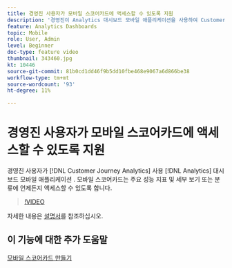 ```yaml
---
title: 경영진 사용자가 모바일 스코어카드에 액세스할 수 있도록 지원
description: '경영진이 Analytics 대시보드 모바일 애플리케이션을 사용하여 Customer Journey Analytics에서 만든 모바일 스코어카드에 액세스할 수 있도록 지원합니다.  모바일 스코어카드는 주요 성능 지표 및 세부 보기 또는 분류에 언제든지 액세스할 수 있도록 합니다. '
feature: Analytics Dashboards
topic: Mobile
role: User, Admin
level: Beginner
doc-type: feature video
thumbnail: 343460.jpg
kt: 10446
source-git-commit: 81b0cd1dd46f9b5dd10fbe468e9067a6d866be38
workflow-type: tm+mt
source-wordcount: '93'
ht-degree: 11%

---
```



# 경영진 사용자가 모바일 스코어카드에 액세스할 수 있도록 지원

경영진 사용자가 [!DNL Customer Journey Analytics] 사용 [!DNL Analytics] 대시보드 모바일 애플리케이션 .  모바일 스코어카드는 주요 성능 지표 및 세부 보기 또는 분류에 언제든지 액세스할 수 있도록 합니다.

>[!VIDEO](https://video.tv.adobe.com/v/343460/?quality=12&learn=on)

자세한 내용은 [설명서](https://experienceleague.adobe.com/docs/analytics-platform/using/cja-dashboards/set-up-execs.html)를 참조하십시오.

## 이 기능에 대한 추가 도움말

[모바일 스코어카드 만들기](create-a-mobile-scorecard.md)
